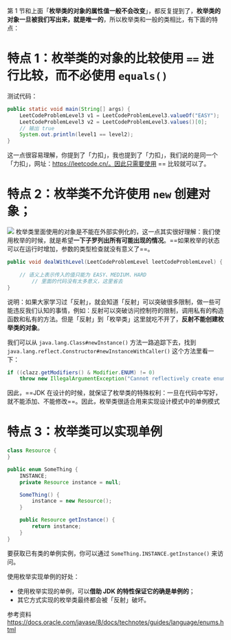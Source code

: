 第 1 节和上面「**枚举类的对象的属性值一般不会改变**」，都反复提到了，**枚举类的对象一旦被我们写出来，就是唯一的**，所以枚举类和一般的类相比，有下面的特点：

# 特点 1：枚举类的对象的比较使用 `==` 进行比较，而不必使用 `equals()`
测试代码：
```java
public static void main(String[] args) {
    LeetCodeProblemLevel3 v1 = LeetCodeProblemLevel3.valueOf("EASY");
	LeetCodeProblemLevel3 v2 = LeetCodeProblemLevel3.values()[0];
    // 输出 true
    System.out.println(level1 == level2);
}
```
这一点很容易理解，你提到了「力扣」，我也提到了「力扣」，我们说的是同一个「力扣」，网址：https://leetcode.cn/。因此只需要使用 == 比较就可以了。

# 特点 2：枚举类不允许使用 `new` 创建对象；
![](https://image-1307616428.cos.ap-beijing.myqcloud.com/Obsidian/202304082300033.png)
枚举类里面使用的对象是不能在外部实例化的，这一点其实很好理解：我们使用枚举的时候，就是希望**一下子罗列出所有可能出现的情况**。==如果枚举的状态可以在运行时增加，参数的类型检查就没有意义了==。
```java
public void dealWithLevel(LeetCodeProblemLevel leetCodeProblemLevel) {
    
  	// 语义上表示传入的值只能为 EASY、MEDIUM、HARD
		// 里面的代码没有太多意义，这里省去
}
```
说明：如果大家学习过「反射」，就会知道「反射」可以突破很多限制，做一些可能违反我们认知的事情，例如：反射可以突破访问控制符的限制，调用私有的构造函数和私有的方法。但是「反射」到「枚举类」这里就吃不开了，**反射不能创建枚举类的对象**。

我们可以从 `java.lang.Class#newInstance()` 方法一路追踪下去，找到 `java.lang.reflect.Constructor#newInstanceWithCaller()` 这个方法里看一下：
```java
if ((clazz.getModifiers() & Modifier.ENUM) != 0)
    throw new IllegalArgumentException("Cannot reflectively create enum objects");
```
因此，==JDK 在设计的时候，就保证了枚举类的特殊权利：一旦在代码中写好，就不能添加、不能修改==。因此，枚举类很适合用来实现设计模式中的单例模式

# 特点 3：枚举类可以实现单例
```java
class Resource {
}

public enum SomeThing {
    INSTANCE;
    private Resource instance = null;

    SomeThing() {
        instance = new Resource();
    }

    public Resource getInstance() {
        return instance;
    }
}
```
要获取已有类的单例实例，你可以通过 `SomeThing.INSTANCE.getInstance()` 来访问。

使用枚举实现单例的好处：
- 使用枚举实现的单例，可以**借助 JDK 的特性保证它的确是单例的**；
- 其它方式实现的枚举类最终都会被「反射」破坏。

参考资料
https://docs.oracle.com/javase/8/docs/technotes/guides/language/enums.html